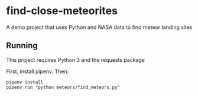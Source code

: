 # find-close-meteorites
A demo project that uses Python and NASA data to find meteor landing sites

## Running

This project requires Python 3 and the requests package

First, install pipenv. Then:

```
pipenv install
pipenv run "python meteors/find_meteors.py"
```
